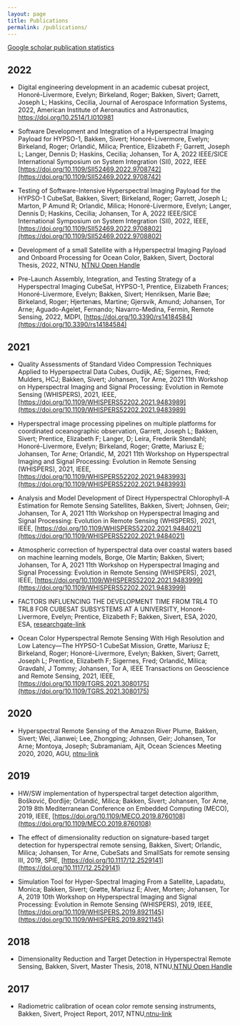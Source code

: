 ```yaml
---
layout: page
title: Publications
permalink: /publications/
---
```


[Google scholar publication statistics](https://scholar.google.no/citations?user=XeDtzHEAAAAJ&hl=en)


## 2022
- Digital engineering development in an academic cubesat project, Honoré-Livermore, Evelyn; Birkeland, Roger; Bakken, Sivert; Garrett, Joseph L; Haskins, Cecilia, Journal of Aerospace Information Systems, 2022, American Institute of Aeronautics and Astronautics, https://doi.org/10.2514/1.I010981

- Software Development and Integration of a Hyperspectral Imaging Payload for HYPSO-1, Bakken, Sivert; Honoré-Livermore, Evelyn; Birkeland, Roger; Orlandić, Milica; Prentice, Elizabeth F; Garrett, Joseph L; Langer, Dennis D; Haskins, Cecilia; Johansen, Tor A, 2022 IEEE/SICE International Symposium on System Integration (SII), 2022, IEEE [https://doi.org/10.1109/SII52469.2022.9708742](https://doi.org/10.1109/SII52469.2022.9708742)

- Testing of Software-Intensive Hyperspectral Imaging Payload for the HYPSO-1 CubeSat, Bakken, Sivert; Birkeland, Roger; Garrett, Joseph L; Marton, P Amund R; Orlandić, Milica; Honoré-Livermore, Evelyn; Langer, Dennis D; Haskins, Cecilia; Johansen, Tor A, 2022 IEEE/SICE International Symposium on System Integration (SII), 2022, IEEE, [https://doi.org/10.1109/SII52469.2022.9708802](https://doi.org/10.1109/SII52469.2022.9708802)

- Development of a small Satellite with a Hyperspectral Imaging Payload and Onboard Processing for Ocean Color, Bakken, Sivert, Doctoral Thesis, 2022, NTNU, [NTNU Open Handle](https://hdl.handle.net/11250/2983899)

- Pre-Launch Assembly, Integration, and Testing Strategy of a Hyperspectral Imaging CubeSat, HYPSO-1, Prentice, Elizabeth Frances; Honoré-Livermore, Evelyn; Bakken, Sivert; Henriksen, Marie Bøe; Birkeland, Roger; Hjertenæs, Martine; Gjersvik, Amund; Johansen, Tor Arne; Aguado-Agelet, Fernando; Navarro-Medina, Fermin, Remote Sensing, 2022, MDPI, [https://doi.org/10.3390/rs14184584](https://doi.org/10.3390/rs14184584)

## 2021
- Quality Assessments of Standard Video Compression Techniques Applied to Hyperspectral Data Cubes, Oudijk, AE; Sigernes, Fred; Mulders, HCJ; Bakken, Sivert; Johansen, Tor Arne, 2021 11th Workshop on Hyperspectral Imaging and Signal Processing: Evolution in Remote Sensing (WHISPERS), 2021, IEEE, [https://doi.org/10.1109/WHISPERS52202.2021.9483989](https://doi.org/10.1109/WHISPERS52202.2021.9483989)

- Hyperspectral image processing pipelines on multiple platforms for coordinated oceanographic observation, Garrett, Joseph L; Bakken, Sivert; Prentice, Elizabeth F; Langer, D; Leira, Frederik Stendahl; Honoré-Livermore, Evelyn; Birkeland, Roger; Grøtte, Mariusz E; Johansen, Tor Arne; Orlandić, M, 2021 11th Workshop on Hyperspectral Imaging and Signal Processing: Evolution in Remote Sensing (WHISPERS), 2021, IEEE, [https://doi.org/10.1109/WHISPERS52202.2021.9483993](https://doi.org/10.1109/WHISPERS52202.2021.9483993)

- Analysis and Model Development of Direct Hyperspectral Chlorophyll-A Estimation for Remote Sensing Satellites, Bakken, Sivert; Johnsen, Geir; Johansen, Tor A, 2021 11th Workshop on Hyperspectral Imaging and Signal Processing: Evolution in Remote Sensing (WHISPERS), 2021, IEEE, [https://doi.org/10.1109/WHISPERS52202.2021.9484021](https://doi.org/10.1109/WHISPERS52202.2021.9484021)

- Atmospheric correction of hyperspectral data over coastal waters based on machine learning models, Borge, Ole Martin; Bakken, Sivert; Johansen, Tor A, 2021 11th Workshop on Hyperspectral Imaging and Signal Processing: Evolution in Remote Sensing (WHISPERS), 2021, IEEE, [https://doi.org/10.1109/WHISPERS52202.2021.9483999](https://doi.org/10.1109/WHISPERS52202.2021.9483999)

- FACTORS INFLUENCING THE DEVELOPMENT TIME FROM TRL4 TO TRL8 FOR CUBESAT SUBSYSTEMS AT A UNIVERSITY, Honoré-Livermore, Evelyn; Prentice, Elizabeth F; Bakken, Sivert, ESA, 2020, ESA, [researchgate-link](https://www.researchgate.net/profile/Evelyn-Honore-Livermore/publication/344609171_FACTORS_INFLUENCING_THE_DEVELOPMENT_TIME_FROM_TRL4_TO_TRL8_FOR_CUBESAT_SUBSYSTEMS_AT_A_UNIVERSITY/links/5f842edf458515b7cf79f708/FACTORS-INFLUENCING-THE-DEVELOPMENT-TIME-FROM-TRL4-TO-TRL8-FOR-CUBESAT-SUBSYSTEMS-AT-A-UNIVERSITY.pdf)

- Ocean Color Hyperspectral Remote Sensing With High Resolution and Low Latency—The HYPSO-1 CubeSat Mission, Grøtte, Mariusz E; Birkeland, Roger; Honoré-Livermore, Evelyn; Bakken, Sivert; Garrett, Joseph L; Prentice, Elizabeth F; Sigernes, Fred; Orlandić, Milica; Gravdahl, J Tommy; Johansen, Tor A, IEEE Transactions on Geoscience and Remote Sensing, 2021, IEEE, [https://doi.org/10.1109/TGRS.2021.3080175](https://doi.org/10.1109/TGRS.2021.3080175)

## 2020
- Hyperspectral Remote Sensing of the Amazon River Plume, Bakken, Sivert; Wei, Jianwei; Lee, Zhongping; Johnsen, Geir; Johansen, Tor Arne; Montoya, Joseph; Subramaniam, Ajit, Ocean Sciences Meeting 2020, 2020, AGU, [ntnu-link](https://folk.ntnu.no/torarnj/Poster_ME24C_0114___Ocean_Sciences_Meeting_2020.pdf)

## 2019
- HW/SW implementation of hyperspectral target detection algorithm, Bošković, Đorđije; Orlandić, Milica; Bakken, Sivert; Johansen, Tor Arne, 2019 8th Mediterranean Conference on Embedded Computing (MECO), 2019, IEEE, [https://doi.org/10.1109/MECO.2019.8760108](https://doi.org/10.1109/MECO.2019.8760108)

- The effect of dimensionality reduction on signature-based target detection for hyperspectral remote sensing, Bakken, Sivert; Orlandic, Milica; Johansen, Tor Arne, CubeSats and SmallSats for remote sensing III, 2019, SPIE, [https://doi.org/10.1117/12.2529141](https://doi.org/10.1117/12.2529141)

- Simulation Tool for Hyper-Spectral Imaging From a Satellite, Lapadatu, Monica; Bakken, Sivert; Grøtte, Mariusz E; Alver, Morten; Johansen, Tor A, 2019 10th Workshop on Hyperspectral Imaging and Signal Processing: Evolution in Remote Sensing (WHISPERS), 2019, IEEE, [https://doi.org/10.1109/WHISPERS.2019.8921145](https://doi.org/10.1109/WHISPERS.2019.8921145)

## 2018
- Dimensionality Reduction and Target Detection in Hyperspectral Remote Sensing, Bakken, Sivert, Master Thesis, 2018, NTNU,[NTNU Open Handle](http://hdl.handle.net/11250/2561333)

## 2017
- Radiometric calibration of ocean color remote sensing instruments, Bakken, Sivert, Project Report, 2017, NTNU,[ntnu-link](https://folk.ntnu.no/sivertba/_pdfs/sivert_project.pdf)








